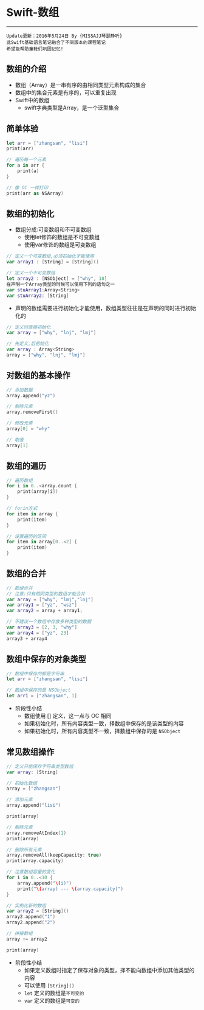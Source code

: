 # Swift-数组

---
```objc
Update更新：2016年5月24日 By {MISSAJJ琴瑟静听}
此Swift基础语言笔记融合了不同版本的课程笔记
希望能帮助童鞋们巩固记忆!
```
## 数组的介绍

- 数组（Array）是一串有序的由相同类型元素构成的集合
- 数组中的集合元素是有序的，可以重复出现
- Swift中的数组
  - swift字典类型是Array，是一个泛型集合


## 简单体验

```swift
let arr = ["zhangsan", "lisi"]
print(arr)

// 遍历每一个元素
for a in arr {
    print(a)
}

// 像 OC 一样打印
print(arr as NSArray)

```

## 数组的初始化

- 数组分成:可变数组和不可变数组
  - 使用let修饰的数组是不可变数组
  - 使用var修饰的数组是可变数组

```swift
// 定义一个可变数组,必须初始化才能使用
var array1 : [String] = [String]()

// 定义一个不可变数组
let array2 : [NSObject] = ["why", 18]
在声明一个Array类型的时候可以使用下列的语句之一
var stuArray1:Array<String>
var stuArray2: [String]
```
- 声明的数组需要进行初始化才能使用，数组类型往往是在声明的同时进行初始化的

```swift
// 定义时直接初始化
var array = ["why", "lnj", "lmj"]

// 先定义,后初始化
var array : Array<String>
array = ["why", "lnj", "lmj"]
```
## 对数组的基本操作
```swift
// 添加数据
array.append("yz")

// 删除元素
array.removeFirst()

// 修改元素
array[0] = "why"

// 取值
array[1]
```
## 数组的遍历
```swift
// 遍历数组
for i in 0..<array.count {
    print(array[i])
}

// forin方式
for item in array {
    print(item)
}

// 设置遍历的区间
for item in array[0..<2] {
    print(item)
}
```
## 数组的合并
```swift
// 数组合并
// 注意:只有相同类型的数组才能合并
var array = ["why", "lmj","lnj"]
var array1 = ["yz", "wsz"]
var array2 = array + array1;

// 不建议一个数组中存放多种类型的数据
var array3 = [2, 3, "why"]
var array4 = ["yz", 23]
array3 + array4
```
## 数组中保存的对象类型

```swift
// 数组中保存的都是字符串
let arr = ["zhangsan", "lisi"]

// 数组中保存的是 NSObject
let arr1 = ["zhangsan", 1]
```

* 阶段性小结
    * 数组使用 [] 定义，这一点与 OC 相同
    * 如果初始化时，所有内容类型一致，择数组中保存的是该类型的内容
    * 如果初始化时，所有内容类型不一致，择数组中保存的是 `NSObject`

## 常见数组操作

```swift
// 定义只能保存字符串类型数组
var array: [String]

// 初始化数组
array = ["zhangsan"]

// 添加元素
array.append("lisi")

print(array)

// 删除元素
array.removeAtIndex(1)
print(array)

// 删除所有元素
array.removeAll(keepCapacity: true)
print(array.capacity)

// 注意数组容量的变化
for i in 0..<10 {
    array.append("\(i)")
    print("\(array) --- \(array.capacity)")
}

// 实例化新的数组
var array2 = [String]()
array2.append("1")
array2.append("2")

// 拼接数组
array += array2

print(array)
```

* 阶段性小结
    * 如果定义数组时指定了保存对象的类型，择不能向数组中添加其他类型的内容
    * 可以使用 `[String]()`
    * `let` 定义的数组是`不可变的`
    * `var` 定义的数组是`可变的`

